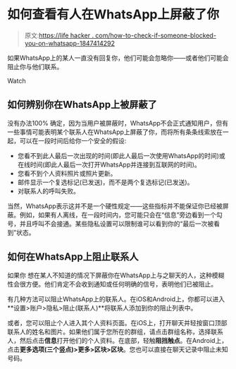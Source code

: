 # 如何查看有人在WhatsApp上屏蔽了你

> 原文:[https://life hacker . com/how-to-check-if-someone-blocked-you-on-whatsapp-1847414292](https://lifehacker.com/how-to-check-if-someone-blocked-you-on-whatsapp-1847414292)

如果WhatsApp上的某人一直没有回复你，他们可能会忽略你——或者他们可能会阻止你与他们联系。

Watch

## 如何辨别你在WhatsApp上被屏蔽了

没有办法100% 确定，因为当用户被屏蔽时，WhatsApp不会正式通知用户，但有一些事情可能表明某个联系人在WhatsApp上屏蔽了你，而将所有条条线索放在一起，可以在一段时间后给你一个安全的假设:

*   您看不到此人最后一次出现的时间(即此人最后一次使用WhatsApp的时间)或在线时间(即此人最后一次打开WhatsApp并连接到互联网的时间)。
*   您看不到个人资料照片或照片更新。
*   邮件显示一个复选标记(已发送)，而不是两个复选标记(已发送)。
*   对联系人的呼叫失败。

当然，WhatsApp表示这并不是一个硬性规定——这些指标并不能保证你已经被屏蔽。例如，如果有人离线，在一段时间内，您可能只会在“信息”旁边看到一个勾号，并且呼叫不会接通。某些隐私设置可以限制谁可以看到你的“最后一次被看到”状态。

## 如何在WhatsApp上阻止联系人

如果你 想在某人不知道的情况下屏蔽你在WhatsApp上与之聊天的人，这种模糊性会很方便。他们肯定不会收到通知或任何明确的信号，表明他们已被阻止。

有几种方法可以阻止WhatsApp上的联系人。在iOS和Android上，你都可以进入**设置>账户>隐私>阻止(联系人)**将联系人添加到你的阻止列表中。

或者，您可以阻止个人进入其个人资料页面。在iOS上，打开聊天并轻按窗口顶部联系人的姓名和图片。如果他们属于您所在的群组，请点击群组名称，选择联系人，然后点击**信息**打开他们的个人资料。在底部，轻触**阻挡触点**。在Android上，点击**更多选项(三个竖点)>更多>区块>区块**。您也可以直接在聊天记录中阻止未知号码。